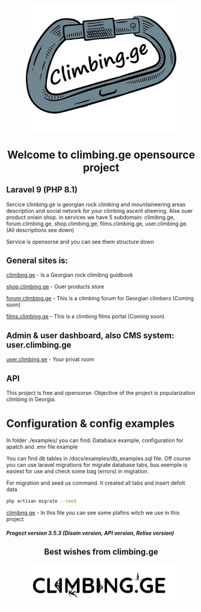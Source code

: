 <p align="center"><img src="/public/images/site_img/site_logo/climibng,ge(becground).jpg" width="400"></p>
<h1 align="center">Welcome to climbing.ge opensource project</h1>

<h2>Laravel 9 (PHP 8.1)</h2>

<p>Sercice climbing.ge is georgian rock climbing and mountaineering areas description and social netvork for your climbing ascent sheering. Alse ouer product onlain shop. in services we have 5 subdomain: climibng.ge, forum.climbing.ge, shop.climbing,ge, films.climbing.ge, user.climbing.ge. (All descriptions see down)</p>

<p>Service is opensorse and you can see them structure down</p>

<h2>General sites is:</h2>

[climibng.ge](/docs/GUIDBOOK.md) - Is a Georgian rock climibng guidbook

[shop.climbing,ge](/docs/SHOP.md) - Ouer products store

[forum.climbing.ge](/docs/FORUM.md) - This is a climbing forum for Georgian climbers (Coming soon)

[films.climbing.ge](/docs/FILMS.md) - This is a climbing films portal (Coming soon)


<h2>Admin & user dashboard, also CMS system: user.climbing.ge</h2>

[user.climbing.ge](/docs/USER_PAGE.md) - Your privat room

<h2>API</h2>

<!-- [user.climbing.ge](/docs/USER_PAGE.md) - API -->

<p>This project is free and opensorse. Objective of the project is popularization climbing in Georgia.</p>

<h1>Configuration & config examples</h1>

<p>In folder ./examples/ you can find: Databace example, configuration for apatch and .env file example</p>

<p>You can find db tables in /docs/examples/db_examples.sql file. Off course you can use laravel migrations for migrate database tabs, bus exemple is easiest for use and check some bag (errors) in migration.</p>

<p>For migration and seed us command. It created all tabs and insert defolt data</p>

```bash
php artisan migrate --seed 
```

[climibng.ge](/docs/PLAGINS.md) - In this file you can see some plafins witch we use in this project

<!-- Ctrl+Shift+V - for demo test  -->

<h5>Progect version 3.5.3 (Disain version, API version, Relise version)</h5>
<h2 align="center">Best wishes from climbing.ge</h2>
<p align="center"><img src="/public/images/site_img/site_logo/header logo(bacground).png" width="400"></p>